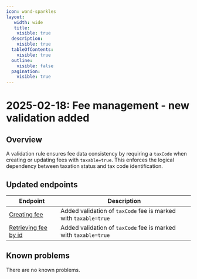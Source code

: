 ```yaml
---
icon: wand-sparkles
layout:
   width: wide
   title:
    visible: true
  description:
    visible: true
  tableOfContents:
    visible: true
  outline:
    visible: false
  pagination:
    visible: true
---
```


# 2025-02-18: Fee management - new validation added

## Overview

A validation rule ensures fee data consistency by requiring a `taxCode` when creating or updating fees with `taxable=true`. This enforces the logical dependency between taxation status and tax code identification.

## Updated endpoints

| Endpoint                                                             | Description                                                     |
|----------------------------------------------------------------------|-----------------------------------------------------------------|
| [Creating fee](https://developer.emporix.io/api-references/api-guides/checkout/fee/api-reference/fee-management)          | Added validation of `taxCode` fee is marked with `taxable=true` |
| [Retrieving fee by id](https://developer.emporix.io/api-references/api-guides/checkout/fee/api-reference/fee-management#get-fee-tenant-fees-id) | Added validation of `taxCode` fee is marked with `taxable=true` |

## Known problems

There are no known problems.